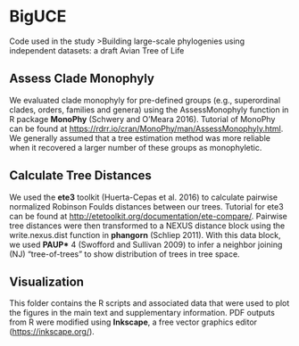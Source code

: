 # BigUCE

Code used in the study >Building large-scale phylogenies using independent datasets: a draft Avian Tree of Life

## **Assess Clade Monophyly**
We evaluated clade monophyly for pre-defined groups (e.g., superordinal clades, orders, families and genera) using the AssessMonophyly function in R package **MonoPhy** (Schwery and O’Meara 2016). Tutorial of MonoPhy can be found at https://rdrr.io/cran/MonoPhy/man/AssessMonophyly.html. We generally assumed that a tree estimation method was more reliable when it recovered a larger number of these groups as monophyletic.

## **Calculate Tree Distances**
We used the **ete3** toolkit (Huerta-Cepas et al. 2016) to calculate pairwise normalized Robinson Foulds distances between our trees. Tutorial for ete3 can be found at http://etetoolkit.org/documentation/ete-compare/. Pairwise tree distances were then transformed to a NEXUS distance block using the write.nexus.dist function in **phangorn** (Schliep 2011). With this data block, we used __PAUP*__ 4 (Swofford and Sullivan 2009) to infer a neighbor joining (NJ) “tree-of-trees” to show distribution of trees in tree space.

## **Visualization**
This folder contains the R scripts and associated data that were used to plot the figures in the main text and supplementary information. PDF outputs from R were modified using **Inkscape**, a free vector graphics editor (https://inkscape.org/).
